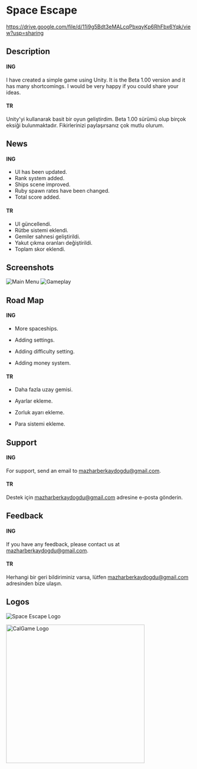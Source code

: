# Space Escape
https://drive.google.com/file/d/11i9g5Bdt3eMALcqPbxqyKp6RhFbx6Yqk/view?usp=sharing

## Description
#### ING

I have created a simple game using Unity. It is the Beta 1.00 version and it has many shortcomings. I would be very happy if you could share your ideas.

#### TR

Unity'yi kullanarak basit bir oyun geliştirdim. Beta 1.00 sürümü olup birçok eksiği bulunmaktadır. Fikirlerinizi paylaşırsanız çok mutlu olurum.

## News

#### ING
- UI has been updated.
- Rank system added.
- Ships scene improved.
- Ruby spawn rates have been changed.
- Total score added.
#### TR
- UI güncellendi.
- Rütbe sistemi eklendi.
- Gemiler sahnesi geliştirildi.
- Yakut çıkma oranları değiştirildi.
- Toplam skor eklendi.
## Screenshots

![Main Menu](https://github.com/MazBer/SpaceEscape/assets/134061058/5a1bb320-07be-4544-861e-2c972819382e)
![Gameplay](https://github.com/MazBer/SpaceEscape/assets/134061058/e6904046-370e-4deb-bbb0-91bb0e555556)
  
## Road Map

#### ING
- More spaceships.

- Adding settings.

- Adding difficulty setting.

- Adding money system.

#### TR
- Daha fazla uzay gemisi.

- Ayarlar ekleme.

- Zorluk ayarı ekleme.

- Para sistemi ekleme.

  
## Support

#### ING

For support, send an email to mazharberkaydogdu@gmail.com.

#### TR

Destek için mazharberkaydogdu@gmail.com adresine e-posta gönderin.

  
## Feedback

#### ING

If you have any feedback, please contact us at mazharberkaydogdu@gmail.com.

#### TR

Herhangi bir geri bildiriminiz varsa, lütfen mazharberkaydogdu@gmail.com adresinden bize ulaşın.

  
## Logos

![Space Escape Logo](https://github.com/MazBer/SpaceEscape/assets/134061058/4ab124f0-216f-4d0c-81e2-c640e5a78c97)

<img width="375" alt="CalGame Logo" src="https://github.com/MazBer/SpaceEscape/assets/134061058/b00b527f-b3e0-458d-b116-8a485075d16e">
